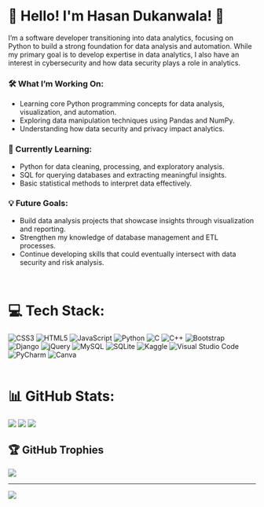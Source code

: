 
# 👋 Hello! I'm Hasan Dukanwala! 💫

I’m a software developer transitioning into data analytics, focusing on Python to build a strong foundation for data analysis and automation. While my primary goal is to develop expertise in data analytics, I also have an interest in cybersecurity and how data security plays a role in analytics.

### 🛠 What I’m Working On:
- Learning core Python programming concepts for data analysis, visualization, and automation.
- Exploring data manipulation techniques using Pandas and NumPy.
- Understanding how data security and privacy impact analytics. </br>
### 🌱 Currently Learning:
- Python for data cleaning, processing, and exploratory analysis.
- SQL for querying databases and extracting meaningful insights.
- Basic statistical methods to interpret data effectively. </br>
### 💡 Future Goals:
- Build data analysis projects that showcase insights through visualization and reporting.
- Strengthen my knowledge of database management and ETL processes.
- Continue developing skills that could eventually intersect with data security and risk analysis. </br>
</br>

# 💻 Tech Stack:
![CSS3](https://img.shields.io/badge/css3-%231572B6.svg?style=plastic&logo=css3&logoColor=white) 
![HTML5](https://img.shields.io/badge/html5-%23E34F26.svg?style=plastic&logo=html5&logoColor=white)
![JavaScript](https://img.shields.io/badge/javascript-%23323330.svg?style=plastic&logo=javascript&logoColor=%23F7DF1E)
![Python](https://img.shields.io/badge/python-3670A0?style=plastic&logo=python&logoColor=ffdd54)
![C](https://img.shields.io/badge/c-%2300599C.svg?style=plastic&logo=c&logoColor=white) 
![C++](https://img.shields.io/badge/c++-%2300599C.svg?style=plastic&logo=c%2B%2B&logoColor=white) 
![Bootstrap](https://img.shields.io/badge/bootstrap-%238511FA.svg?style=plastic&logo=bootstrap&logoColor=white) 
![Django](https://img.shields.io/badge/django-%23092E20.svg?style=plastic&logo=django&logoColor=white) 
![jQuery](https://img.shields.io/badge/jquery-%230769AD.svg?style=plastic&logo=jquery&logoColor=white) 
![MySQL](https://img.shields.io/badge/mysql-4479A1.svg?style=for-the-plastic&logo=mysql&logoColor=white)
![SQLite](https://img.shields.io/badge/sqlite-%2307405e.svg?style=plastic&logo=sqlite&logoColor=white)
![Kaggle](https://img.shields.io/badge/Kaggle-035a7d?style=plastic&logo=kaggle&logoColor=white)
![Visual Studio Code](https://img.shields.io/badge/Visual%20Studio%20Code-0078d7.svg?style=plastic&logo=visual-studio-code&logoColor=white) 
![PyCharm](https://img.shields.io/badge/pycharm-143?style=plastic&logo=pycharm&logoColor=black&color=black&labelColor=green)
![Canva](https://img.shields.io/badge/Canva-%2300C4CC.svg?style=plastic&logo=Canva&logoColor=white)
</br></br>

# 📊 GitHub Stats:
![](https://github-readme-stats.vercel.app/api?username=HasanDukanwala&theme=transparent&hide_border=false&include_all_commits=true&count_private=true)
![](https://github-readme-stats.vercel.app/api/top-langs/?username=HasanDukanwala&theme=transparent&hide_border=false&include_all_commits=true&count_private=true&layout=compact)
![](https://github-readme-streak-stats.herokuapp.com/?user=HasanDukanwala&theme=transparent&hide_border=false&include_all_commits=true&count_private=true)<br/>

  
## 🏆 GitHub Trophies
![](https://github-profile-trophy.vercel.app/?username=HasanDukanwala&theme=radical&no-frame=false&no-bg=false&margin-w=4)

---
[![](https://visitcount.itsvg.in/api?id=HasanDukanwala&icon=6&color=1)](https://visitcount.itsvg.in)

<!-- Proudly created with GPRM ( https://gprm.itsvg.in ) -->

<!---
HasanDukanwala/HasanDukanwala is a ✨ special ✨ repository because its `README.md` (this file) appears on your GitHub profile.
You can click the Preview link to take a look at your changes.
--->
